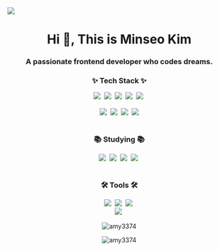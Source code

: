 <img src="https://capsule-render.vercel.app/api?type=waving&height=300&color=gradient&text=%20Welcome%20to%20Minseo's%20Github%20&fontSize=50&fontColor=000000&fontAlign=50&descAlign=55&reversal=false" />

<h1 align="center">Hi 👋, This is Minseo Kim</h1>
<h3 align="center">A passionate frontend developer who codes dreams.</h3>

<!--내용 부분-->
<h3 align="center">✨ Tech Stack ✨</h3>
<div align="center">
  <img src="https://img.shields.io/badge/react-20232a.svg?style=for-the-badge&logo=react&logoColor=61DAFB" />&nbsp
  <img src="https://img.shields.io/badge/redux-ffffff?style=for-the-badge&logo=redux&logoColor=purple" />&nbsp
 <img src="https://img.shields.io/badge/html5-E34F26.svg?style=for-the-badge&logo=html5&logoColor=white" />&nbsp <img src="https://img.shields.io/badge/javascript-F7DF1E.svg?style=for-the-badge&logo=javascript&logoColor=20232a" />&nbsp
   <img src="https://img.shields.io/badge/css3-1572B6.svg?style=for-the-badge&logo=css3&logoColor=white" />&nbsp
</div>

<br>

<div align="center">
  <img src="https://img.shields.io/badge/python-3670A0?style=for-the-badge&logo=python&logoColor=ffdd54" />&nbsp
  <img src="https://img.shields.io/badge/Express-ffffff?style=for-the-badge&logo=Express&logoColor=black"/>&nbsp
  <img src="https://img.shields.io/badge/Node.Js-ffffff?style=for-the-badge&logo=Node.Js&logoColor=deepgreen"/>&nbsp
  <img src="https://img.shields.io/badge/MongoDB-ffffff?style=for-the-badge&logo=MongoDB&logoColor=green">
</div>

<br>

<h3 align="center">📚 Studying 📚</h3>
<div align="center">
  <img src="https://img.shields.io/badge/typescript-007ACC.svg?style=for-the-badge&logo=typescript&logoColor=white" />&nbsp
  <img src="https://img.shields.io/badge/tailwindcss-1daabb.svg?style=for-the-badge&logo=tailwind-css&logoColor=white" />&nbsp
  <img src="https://img.shields.io/badge/React%20Query-FF4154?style=for-the-badge&logo=react%20query&logoColor=white" />&nbsp
  <img src="https://img.shields.io/badge/Next.js-000000?style=for-the-badge&logo=Next.js&logoColor=white" />&nbsp
</div>
<br>

<h3 align="center">🛠 Tools 🛠</h3>
<div align="center">
  <img src="https://img.shields.io/badge/git-F05033.svg?style=for-the-badge&logo=git&logoColor=white" />&nbsp
  <img src="https://img.shields.io/badge/github-181717.svg?style=for-the-badge&logo=github&logoColor=white" />&nbsp
  <img src="https://img.shields.io/badge/Notion-F3F3F3.svg?style=for-the-badge&logo=notion&logoColor=black" />&nbsp
</div>

<div align="center">
  <img src="https://img.shields.io/badge/adobe%20photoshop-08253c.svg?style=for-the-badge&logo=adobe%20photoshop&logoColor=37abff" />&nbsp
</div>
<div align="center" flex>
<p><img align="center" src="https://github-readme-stats.vercel.app/api/top-langs?username=amy3374&show_icons=true&locale=en&layout=compact" alt="amy3374" /></p>

<p><img align="center" src="https://github-readme-streak-stats.herokuapp.com/?user=amy3374&" alt="amy3374" /></p>
</div>
